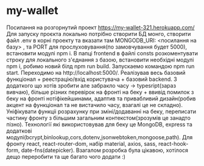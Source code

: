 # my-wallet
Посилання на розгорнутий проект https://my-wallet-321.herokuapp.com/
Для запуску проєкта локально потрібно створити БД монго, створити файл .env в корні проекту та вказати там MONGODB_URI: <посилання на базу>
, та PORT для прослуховування(по замовчування будет 5000), встановити модулі npm i. В папці frontend в файлі consts розкоментувати строку для локального з'єднання з базою, встановити необхідні модулі npm i, робимо новий білд npm run build.
Запускаемо командою npm run start. Переходимо на http://localhost:5000/. 
Реалізував весь базовий функціонал + реестрацію/вхід користувача + базовий backend.
З додаткого що хотів зробити але забракло часу -> typesript(зараз вивчаю), більше різних перевірок на фронті на беку + ввивід помилок з беку на фронті нотіфікейшинами,
адаптив та привабливий дизайн(робив акцент на функціонал та не вистачило часу, взагалі це не складно). Уніфікувати функціі розрахунку при зміні/додаванні на беку,
переписати частину фронту з більшим загальним контекстом(зрозумів це занадто пізно).
Технології які використовував для беку це MongoDB, express та додаткові модулі(bcrypt,binlookup,cors,dotenv,jsonwebtoken,mongoose,path).
Для фронту react, react-router-dom, набір material, axios, sass, react-hook-form, date-fns(datepicker).
Взагалом розробка була цікавою, хотілося дещо переробити та ще багато чого додати :)
